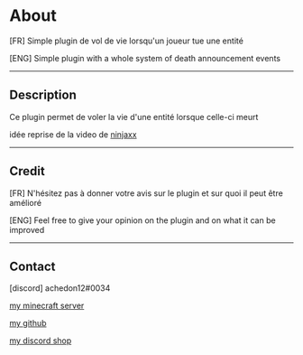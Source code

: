 # About

[FR] Simple plugin de vol de vie lorsqu'un joueur tue une entité

[ENG] Simple  plugin with a whole system of death announcement events

-----------------

## Description

Ce plugin permet de voler la vie d'une entité lorsque celle-ci meurt

idée reprise de la video de [ninjaxx](https://www.youtube.com/Ninjaxx)

-----------------

## Credit

[FR] N'hésitez pas à donner votre avis sur le plugin et sur quoi il peut être amélioré

[ENG] Feel free to give your opinion on the plugin and on what it can be improved

-----------------

## Contact

[discord] achedon12#0034

[my minecraft server](https://discord.gg/gmEyCzUJg2)

[my github](https://github.com/leoderoin)

[my discord shop](https://discord.gg/Mnc6SMr9zB)